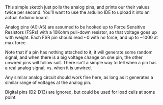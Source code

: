 This simple sketch just polls the analog pins, and prints our their
values twice per second. You'll want to use the arduino IDE to upload
it into an actual Arduino board.

Analog pins (A0-A5) are assumed to be hooked up to Force Sensitive
Resistors (FSRs) with a 10Kohm pull-down resistor, so that voltage
goes up with weight. Each FSR pin should read ~0 with no force, and up
to ~1000 at max force.

Note that if a pin has nothing attached to it, it will generate some
random signal; and when there is a big voltage change on one pin, the
other unwired pins will follow suit. There isn't a simple way to tell
when a pin has a real analog signal, vs. when it is unwired.

Any similar analog circuit should work fine here, as long as it
generates a similar range of voltages at the analog pin.

Digital pins (D2-D13) are ignored, but could be used for load cells at
some point.
